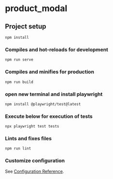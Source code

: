 # product_modal

## Project setup
```
npm install
```
### Compiles and hot-reloads for development
```
npm run serve
```
### Compiles and minifies for production
```
npm run build
```
### open new terminal and install playwright
```
npm install @playwright/test@latest
```
### Execute below for execution of tests
```
npx playwright test tests
```
### Lints and fixes files
```
npm run lint
```
### Customize configuration
See [Configuration Reference](https://cli.vuejs.org/config/).




